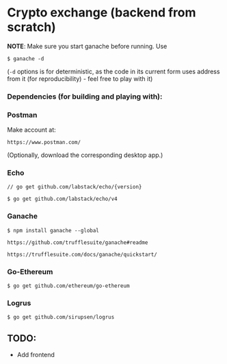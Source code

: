 # Crypto exchange (backend from scratch)

**NOTE**:
Make sure you start ganache before running. Use 

```$ ganache -d```

(```-d``` options is for deterministic, as the code in its current form uses address from it (for reproducibility) - feel free to play with it)

### Dependencies (for building and playing with):

### Postman
Make account at:

```https://www.postman.com/```

(Optionally, download the corresponding desktop app.)

### Echo
```// go get github.com/labstack/echo/{version}```

```$ go get github.com/labstack/echo/v4```


### Ganache
```$ npm install ganache --global```

```https://github.com/trufflesuite/ganache#readme```

```https://trufflesuite.com/docs/ganache/quickstart/```

### Go-Ethereum
```$ go get github.com/ethereum/go-ethereum```

### Logrus
```$ go get github.com/sirupsen/logrus```

## TODO:
- Add frontend

